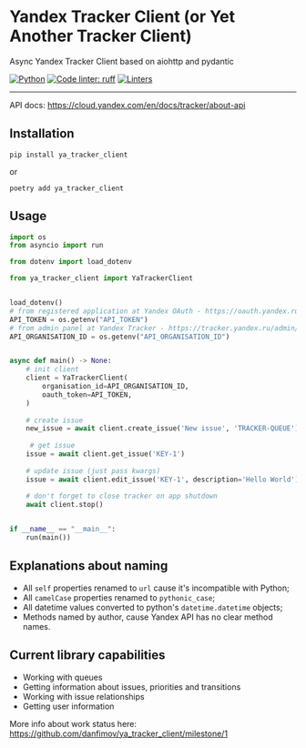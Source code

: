 # Yandex Tracker Client (or Yet Another Tracker Client)

Async Yandex Tracker Client based on aiohttp and pydantic

[![Python](https://img.shields.io/badge/python-^3.10-blue)](https://www.python.org/)
[![Code linter: ruff](https://img.shields.io/endpoint?url=https://raw.githubusercontent.com/charliermarsh/ruff/main/assets/badge/v1.json)](https://github.com/charliermarsh/ruff)
[![Linters](https://github.com/danfimov/ya_tracker_client/actions/workflows/code-check.yml/badge.svg)](https://github.com/danfimov/ya_tracker_client/actions/workflows/code-check.yml)

---

API docs: https://cloud.yandex.com/en/docs/tracker/about-api

## Installation

```shell
pip install ya_tracker_client
```

or 

```shell
poetry add ya_tracker_client
```


## Usage

```python
import os
from asyncio import run

from dotenv import load_dotenv

from ya_tracker_client import YaTrackerClient


load_dotenv()
# from registered application at Yandex OAuth - https://oauth.yandex.ru/
API_TOKEN = os.getenv("API_TOKEN")
# from admin panel at Yandex Tracker - https://tracker.yandex.ru/admin/orgs
API_ORGANISATION_ID = os.getenv("API_ORGANISATION_ID")


async def main() -> None:
    # init client
    client = YaTrackerClient(
        organisation_id=API_ORGANISATION_ID,
        oauth_token=API_TOKEN,
    )
    
    # create issue
    new_issue = await client.create_issue('New issue', 'TRACKER-QUEUE')
    
     # get issue
    issue = await client.get_issue('KEY-1')
    
    # update issue (just pass kwargs)
    issue = await client.edit_issue('KEY-1', description='Hello World')
    
    # don't forget to close tracker on app shutdown
    await client.stop()


if __name__ == "__main__":
    run(main())
```


## Explanations about naming

- All `self` properties renamed to `url` cause it's incompatible with Python;
- All `camelCase` properties renamed to `pythonic_case`;
- All datetime values converted to python's `datetime.datetime` objects;
- Methods named by author, cause Yandex API has no clear method names.

## Current library capabilities

- Working with queues
- Getting information about issues, priorities and transitions
- Working with issue relationships
- Getting user information

More info about work status here: https://github.com/danfimov/ya_tracker_client/milestone/1
